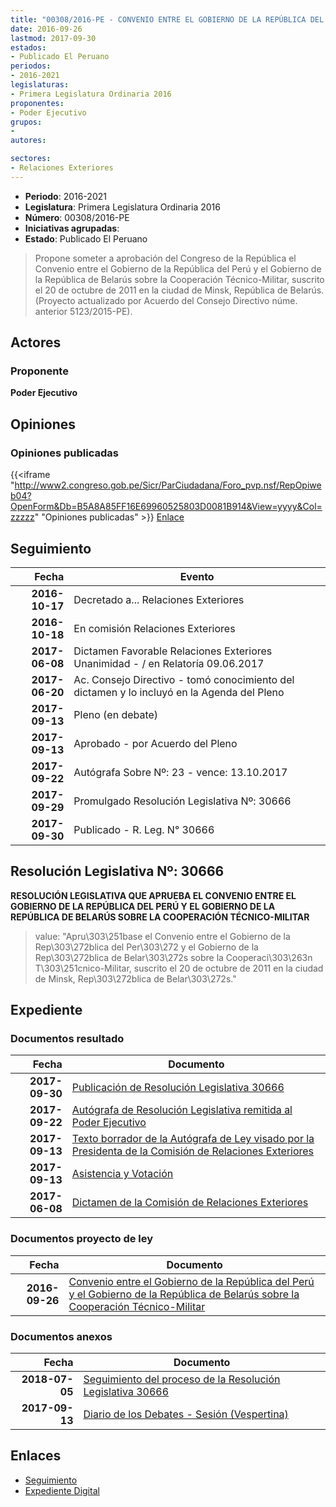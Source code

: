 ```yaml
---
title: "00308/2016-PE - CONVENIO ENTRE EL GOBIERNO DE LA REPÚBLICA DEL PERÚ Y EL GOBIERNO DE LA REPÚBLICA DE BELARÚS SOBRE LA COOPERACIÓN TÉCNICO -MILITAR"
date: 2016-09-26
lastmod: 2017-09-30
estados:
- Publicado El Peruano
periodos:
- 2016-2021
legislaturas:
- Primera Legislatura Ordinaria 2016
proponentes:
- Poder Ejecutivo
grupos:
- 
autores:

sectores:
- Relaciones Exteriores
---
```

- **Periodo**: 2016-2021
- **Legislatura**: Primera Legislatura Ordinaria 2016
- **Número**: 00308/2016-PE
- **Iniciativas agrupadas**: 
- **Estado**: Publicado El Peruano

> Propone someter a aprobación del Congreso de la República el Convenio entre el Gobierno de la República del Perú y el Gobierno de la República de Belarús sobre la Cooperación Técnico-Militar, suscrito el 20 de octubre de 2011 en la ciudad de Minsk, República de Belarús.(Proyecto actualizado por Acuerdo del Consejo Directivo núme. anterior 5123/2015-PE).


## Actores

### Proponente

**Poder Ejecutivo**

## Opiniones

### Opiniones publicadas

{{<iframe "http://www2.congreso.gob.pe/Sicr/ParCiudadana/Foro_pvp.nsf/RepOpiweb04?OpenForm&Db=B5A8A85FF16E69960525803D0081B914&View=yyyy&Col=zzzzz" "Opiniones publicadas" >}}
[Enlace](http://www2.congreso.gob.pe/Sicr/ParCiudadana/Foro_pvp.nsf/RepOpiweb04?OpenForm&Db=B5A8A85FF16E69960525803D0081B914&View=yyyy&Col=zzzzz)


## Seguimiento

| Fecha | Evento |
|------:|--------|
| **2016-10-17** | Decretado a... Relaciones Exteriores |
| **2016-10-18** | En comisión Relaciones Exteriores |
| **2017-06-08** | Dictamen Favorable Relaciones Exteriores Unanimidad - / en Relatoría 09.06.2017 |
| **2017-06-20** | Ac. Consejo Directivo - tomó conocimiento del dictamen y lo incluyó en la Agenda del Pleno |
| **2017-09-13** | Pleno (en debate) |
| **2017-09-13** | Aprobado - por Acuerdo del Pleno |
| **2017-09-22** | Autógrafa Sobre Nº: 23 - vence: 13.10.2017 |
| **2017-09-29** | Promulgado Resolución Legislativa Nº: 30666 |
| **2017-09-30** | Publicado - R. Leg. N° 30666 |

## Resolución Legislativa Nº: 30666

**RESOLUCIÓN LEGISLATIVA QUE APRUEBA EL CONVENIO ENTRE EL GOBIERNO DE LA REPÚBLICA DEL PERÚ Y EL GOBIERNO DE LA REPÚBLICA DE BELARÚS SOBRE LA COOPERACIÓN TÉCNICO-MILITAR**

> value: "Apru\303\251base el Convenio entre el Gobierno de la Rep\303\272blica del Per\303\272 y el Gobierno de la Rep\303\272blica de Belar\303\272s sobre la Cooperaci\303\263n T\303\251cnico-Militar, suscrito el 20 de octubre de 2011 en la ciudad de Minsk, Rep\303\272blica de Belar\303\272s."


## Expediente

### Documentos resultado

| Fecha | Documento |
|------:|-----------|
| **2017-09-30** | [Publicación de Resolución Legislativa 30666](http://www.leyes.congreso.gob.pe/Documentos/2016_2021/ADLP/Normas_Legales/30666-RLG.pdf) |
| **2017-09-22** | [Autógrafa de Resolución Legislativa remitida al Poder Ejecutivo](http://www.leyes.congreso.gob.pe/Documentos/2016_2021/ADLP/Texto_Aprobado/AU0030820170922.pdf) |
| **2017-09-13** | [Texto borrador de la Autógrafa de Ley visado por la Presidenta de la Comisión de Relaciones Exteriores](http://www.leyes.congreso.gob.pe/Documentos/2016_2021/Texto_Borrador_de_Autografa/BAU0030820170913.PDF) |
| **2017-09-13** | [Asistencia y Votación](http://www.leyes.congreso.gob.pe/Documentos/2016_2021/Asistencia_y_Votacion/Proyectos_de_Ley/AV0030820170913.pdf) |
| **2017-06-08** | [Dictamen de la Comisión de Relaciones Exteriores](http://www.leyes.congreso.gob.pe/Documentos/2016_2021/Dictamenes/Proyectos_de_Ley/00308DC20MAY20170608.pdf) |

### Documentos proyecto de ley

| Fecha | Documento |
|------:|-----------|
| **2016-09-26** | [Convenio entre el Gobierno de la República del Perú y el Gobierno de la República de Belarús sobre la Cooperación Técnico-Militar](http://www.leyes.congreso.gob.pe/Documentos/2016_2021/Proyectos_de_Ley_y_de_Resoluciones_Legislativas/PL0030820160926.pdf) |

### Documentos anexos

| Fecha | Documento |
|------:|-----------|
| **2018-07-05** | [Seguimiento del proceso de la Resolución Legislativa 30666](http://www.leyes.congreso.gob.pe/Documentos/2016_2021/Seguimiento_de_Proyectos_de_Ley/00308PL20180705.PDF) |
| **2017-09-13** | [Diario de los Debates - Sesión (Vespertina)](http://www2.congreso.gob.pe/Sicr/DiarioDebates/Publicad.nsf/SesionesPleno/05256D6E0073DFE90525819B0004D910/$FILE/PLO-2017-11.pdf) |

## Enlaces

- [Seguimiento](http://www2.congreso.gob.pe/Sicr/TraDocEstProc/CLProLey2016.nsf/f7fff46988ca05b1052578e100829cc7/498cf58a4dc30f070525803b006b7933?OpenDocument)
- [Expediente Digital](http://www2.congreso.gob.pe/Sicr/TraDocEstProc/Expvirt_2011.nsf/visbusqptramdoc1621/00308?opendocument)

